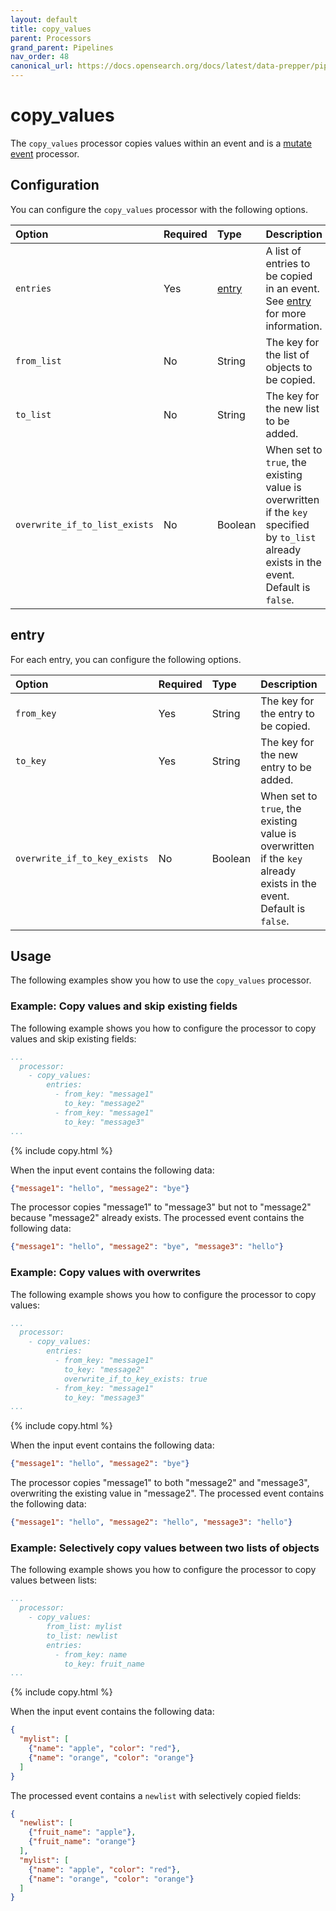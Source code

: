 ```yaml
---
layout: default
title: copy_values 
parent: Processors
grand_parent: Pipelines
nav_order: 48
canonical_url: https://docs.opensearch.org/docs/latest/data-prepper/pipelines/configuration/processors/copy-values/
---
```


# copy_values

The `copy_values` processor copies values within an event and is a [mutate event]({{site.url}}{{site.baseurl}}/data-prepper/pipelines/configuration/processors/mutate-event/) processor. 

## Configuration

You can configure the `copy_values` processor with the following options.

| Option | Required | Type | Description |
:--- | :--- | :--- | :---
| `entries` | Yes | [entry](#entry) | A list of entries to be copied in an event. See [entry](#entry) for more information. |
| `from_list` | No | String | The key for the list of objects to be copied. |
| `to_list` | No | String | The key for the new list to be added. |
| `overwrite_if_to_list_exists` | No | Boolean | When set to `true`, the existing value is overwritten if the `key` specified by `to_list` already exists in the event. Default is `false`. |

## entry

For each entry, you can configure the following options.

| Option | Required | Type | Description |
:--- | :--- | :--- | :---
| `from_key` | Yes | String | The key for the entry to be copied. |
| `to_key` | Yes | String | The key for the new entry to be added. |
| `overwrite_if_to_key_exists` | No | Boolean | When set to `true`, the existing value is overwritten if the `key` already exists in the event. Default is `false`. |


## Usage

The following examples show you how to use the `copy_values` processor.

### Example: Copy values and skip existing fields

The following example shows you how to configure the processor to copy values and skip existing fields:

```yaml
...
  processor:
    - copy_values:
        entries:
          - from_key: "message1"
            to_key: "message2"
          - from_key: "message1"
            to_key: "message3"
...
```
{% include copy.html %}

When the input event contains the following data:

```json
{"message1": "hello", "message2": "bye"}
```

The processor copies "message1" to "message3" but not to "message2" because "message2" already exists. The processed event contains the following data:

```json
{"message1": "hello", "message2": "bye", "message3": "hello"}
```

### Example: Copy values with overwrites

The following example shows you how to configure the processor to copy values:

```yaml
...
  processor:
    - copy_values:
        entries:
          - from_key: "message1"
            to_key: "message2"
            overwrite_if_to_key_exists: true
          - from_key: "message1"
            to_key: "message3"
...
```
{% include copy.html %}

When the input event contains the following data:

```json
{"message1": "hello", "message2": "bye"}
```

The processor copies "message1" to both "message2" and "message3", overwriting the existing value in "message2". The processed event contains the following data:

```json
{"message1": "hello", "message2": "hello", "message3": "hello"}
```

### Example: Selectively copy values between two lists of objects

The following example shows you how to configure the processor to copy values between lists:

```yaml
...
  processor:
    - copy_values:
        from_list: mylist
        to_list: newlist
        entries:
          - from_key: name
            to_key: fruit_name
...
```
{% include copy.html %}

When the input event contains the following data:

```json
{
  "mylist": [
    {"name": "apple", "color": "red"},
    {"name": "orange", "color": "orange"}
  ]
}
```

The processed event contains a `newlist` with selectively copied fields:

```json
{
  "newlist": [
    {"fruit_name": "apple"},
    {"fruit_name": "orange"}
  ],
  "mylist": [
    {"name": "apple", "color": "red"},
    {"name": "orange", "color": "orange"}
  ]
}
```
